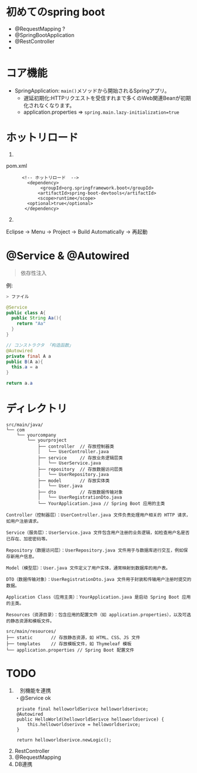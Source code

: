# 初めてのspring boot
* @RequestMapping ?
* @SpringBootApplication
* @RestController
* 

# コア機能
* SpringApplication: `main()`メソッドから開始されるSpringアプリ。
  * 遅延初期化:HTTPリクエストを受信すれまで多くのWeb関連Beanが初期化されなくなります。
  * application.properties => `spring.main.lazy-initialization=true`

# ホットリロード

1. 
pom.xml
```
	  <!-- ホットリロード  -->
		<dependency>
			 <groupId>org.springframework.boot</groupId>
			<artifactId>spring-boot-devtools</artifactId>
			<scope>runtime</scope>
        <optional>true</optional>
       </dependency>
```

2. 
Eclipse -> Menu -> Project -> Build Automatically -> 再起動

# @Service & @Autowired
> 依存性注入

例:
```Java
> ファイル

@Service
public class A{
  public String Aa(){
    return "Aa"
  }
}

// コンストラクタ 「构造函数」
@Autowired
private final A a
public B(A a){
  this.a = a
}

return a.a
```

# ディレクトリ

```
src/main/java/
└── com
    └── yourcompany
        └── yourproject
            ├── controller  // 存放控制器类
            │   └── UserController.java
            ├── service     // 存放业务逻辑层类
            │   └── UserService.java
            ├── repository  // 存放数据访问层类
            │   └── UserRepository.java
            ├── model       // 存放实体类
            │   └── User.java
            ├── dto         // 存放数据传输对象
            │   └── UserRegistrationDto.java
            └── YourApplication.java // Spring Boot 应用的主类

Controller（控制器层）：UserController.java 文件负责处理用户相关的 HTTP 请求，如用户注册请求。

Service（服务层）：UserService.java 文件包含用户注册的业务逻辑，如检查用户名是否已存在、加密密码等。

Repository（数据访问层）：UserRepository.java 文件用于与数据库进行交互，例如保存新用户信息。

Model（模型层）：User.java 文件定义了用户实体，通常映射到数据库的用户表。

DTO（数据传输对象）：UserRegistrationDto.java 文件用于封装和传输用户注册时提交的数据。

Application Class（应用主类）：YourApplication.java 是启动 Spring Boot 应用的主类。

Resources（资源目录）：包含应用的配置文件（如 application.properties），以及可选的静态资源和模板文件。

src/main/resources/
├── static       // 存放静态资源，如 HTML、CSS、JS 文件
├── templates    // 存放模板文件，如 Thymeleaf 模板
└── application.properties // Spring Boot 配置文件
```

# TODO

1. 　別機能を連携  
  ・@Service ok
```
	private final helloworldSerivce helloworldserivce;
    @Autowired
    public HelloWorld(helloworldSerivce helloworldserivce) {
        this.helloworldserivce = helloworldserivce;
    }

    return helloworldserivce.newLogic();

```

2.   RestController
3.   @RequestMapping
4.   DB連携